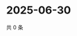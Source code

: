 # 2025-06-30

共 0 条

<!-- BEGIN ZHIHUQUESTIONS -->
<!-- 最后更新时间 Mon Jun 30 2025 21:27:35 GMT+0800 (China Standard Time) -->

<!-- END ZHIHUQUESTIONS -->
